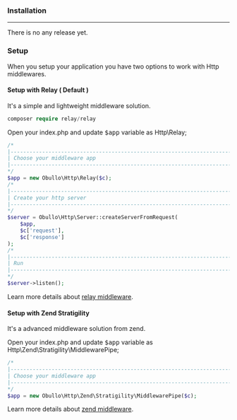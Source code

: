 
### Installation

----

There is no any release yet.

### Setup

When you setup your application you have two options to work with Http middlewares.

#### Setup with Relay ( Default )

It's a simple and lightweight middleware solution.

```php
composer require relay/relay
```

Open your index.php and update <kbd>$app</kbd> variable as Http\Relay;

```php
/*
|--------------------------------------------------------------------------
| Choose your middleware app
|--------------------------------------------------------------------------
*/
$app = new Obullo\Http\Relay($c);
/*
|--------------------------------------------------------------------------
| Create your http server
|--------------------------------------------------------------------------
*/
$server = Obullo\Http\Server::createServerFromRequest(
    $app,
    $c['request'],
    $c['response']
);
/*
|--------------------------------------------------------------------------
| Run
|--------------------------------------------------------------------------
*/
$server->listen();
```

Learn more details about <a href="http://relayphp.com/" target="_blank">relay middleware</a>.


#### Setup with Zend Stratigility

It's a advanced middleware solution from zend.

Open your index.php and update <kbd>$app</kbd> variable as Http\Zend\Stratigility\MiddlewarePipe;

```php
/*
|--------------------------------------------------------------------------
| Choose your middleware app
|--------------------------------------------------------------------------
*/
$app = new Obullo\Http\Zend\Stratigility\MiddlewarePipe($c);
```

Learn more details about <a href="https://github.com/zendframework/zend-stratigility" target="_blank">zend middleware</a>.